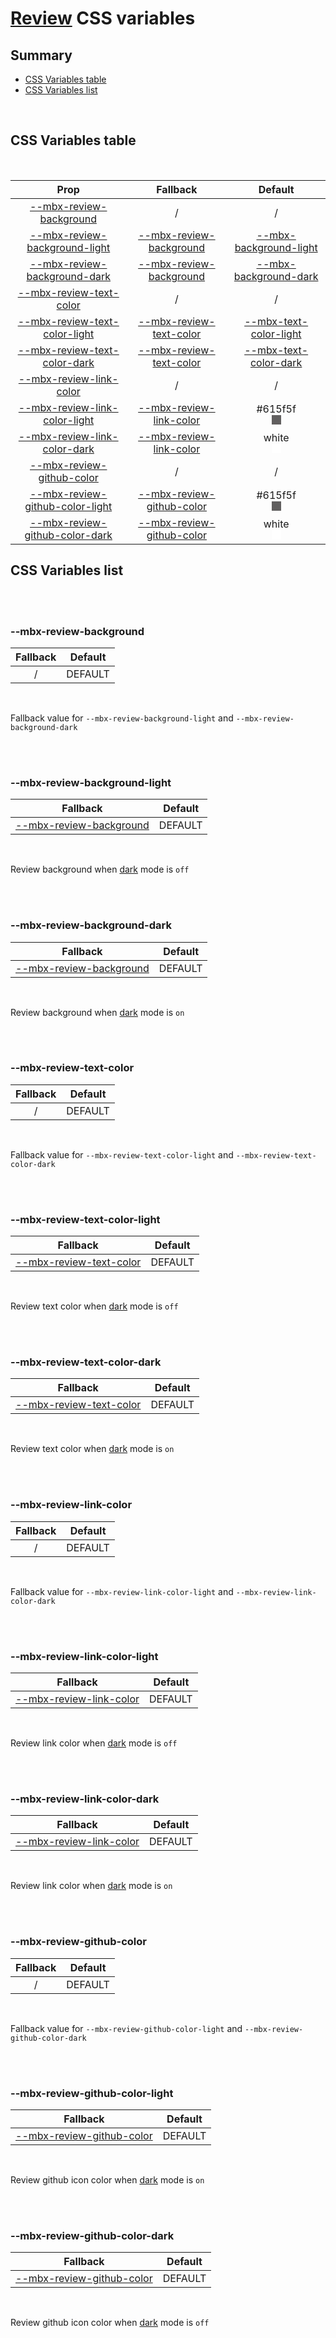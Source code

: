 # [Review](index.md) CSS variables

## Summary

- [CSS Variables table](#css-variables-table)
- [CSS Variables list](#css-variables-list)

<br>

## CSS Variables table

<br>

| <div style='text-align:center;margin:auto;'>Prop</div>                                                               | <div style='text-align:center;margin:auto;'>Fallback</div>                                               | <div style='text-align:center;margin:auto;'>Default</div>                                                                                                                                                                                       |
| -------------------------------------------------------------------------------------------------------------------- | -------------------------------------------------------------------------------------------------------- | ----------------------------------------------------------------------------------------------------------------------------------------------------------------------------------------------------------------------------------------------- |
| <div style='text-align:center;margin:auto;'>[--mbx-review-background](#-mbx-review-background)</div>                 | <div style='text-align:center;margin:auto;'>/</div>                                                      | <div style='text-align:center;margin:auto;'>/</div>                                                                                                                                                                                             |
| <div style='text-align:center;margin:auto;'>[--mbx-review-background-light](#-mbx-review-background-light)</div>     | <div style='text-align:center;margin:auto;'>[--mbx-review-background](#-mbx-review-background)</div>     | <div style='text-align:center;margin:auto;'>[--mbx-background-light](https://cianciarusocataldo.github.io/mobrix-ui/docs/shared/css-vars/#-mbx-background-light)</div>                                                                          |
| <div style='text-align:center;margin:auto;'>[--mbx-review-background-dark](#-mbx-review-background-dark)</div>       | <div style='text-align:center;margin:auto;'>[--mbx-review-background](#-mbx-review-background)</div>     | <div style='text-align:center;margin:auto;'>[--mbx-background-dark](https://cianciarusocataldo.github.io/mobrix-ui/docs/shared/css-vars/#-mbx-background-dark)</div>                                                                            |
| <div style='text-align:center;margin:auto;'>[--mbx-review-text-color](#-mbx-review-text-color)</div>                 | <div style='text-align:center;margin:auto;'>/</div>                                                      | <div style='text-align:center;margin:auto;'>/</div>                                                                                                                                                                                             |
| <div style='text-align:center;margin:auto;'>[--mbx-review-text-color-light](#-mbx-review-text-color-light)</div>     | <div style='text-align:center;margin:auto;'>[--mbx-review-text-color](#-mbx-review-text-color)</div>     | <div style='text-align:center;margin:auto;'>[--mbx-text-color-light](https://cianciarusocataldo.github.io/mobrix-ui/docs/shared/css-vars/#-mbx-text-color-light)</div>                                                                          |
| <div style='text-align:center;margin:auto;'>[--mbx-review-text-color-dark](#-mbx-review-text-color-dark)</div>       | <div style='text-align:center;margin:auto;'>[--mbx-review-text-color](#-mbx-review-text-color)</div>     | <div style='text-align:center;margin:auto;'>[--mbx-text-color-dark](https://cianciarusocataldo.github.io/mobrix-ui/docs/shared/css-vars/#-mbx-text-color-dark)</div>                                                                            |
| <div style='text-align:center;margin:auto;'>[--mbx-review-link-color](#-mbx-review-link-color)</div>                 | <div style='text-align:center;margin:auto;'>/</div>                                                      | <div style='text-align:center;margin:auto;'>/</div>                                                                                                                                                                                             |
| <div style='text-align:center;margin:auto;'>[--mbx-review-link-color-light](#-mbx-review-link-color-light)</div>     | <div style='text-align:center;margin:auto;'>[--mbx-review-link-color](#-mbx-review-link-color)</div>     | <div style='text-align:center;margin:auto;'><div><div style='text-align:center;margin-auto;'>#615f5f</div><div style='text-align:center;margin-auto;'><div style='background:#615f5f;margin:auto; width:15px; height:15px;'/></div></div></div> |
| <div style='text-align:center;margin:auto;'>[--mbx-review-link-color-dark](#-mbx-review-link-color-dark)</div>       | <div style='text-align:center;margin:auto;'>[--mbx-review-link-color](#-mbx-review-link-color)</div>     | <div style='text-align:center;margin:auto;'><div><div style='text-align:center;margin-auto;'>white</div><div style='text-align:center;margin-auto;'><div style='background:white;margin:auto; width:15px; height:15px;'/></div></div></div>     |
| <div style='text-align:center;margin:auto;'>[--mbx-review-github-color](#-mbx-review-github-color)</div>             | <div style='text-align:center;margin:auto;'>/</div>                                                      | <div style='text-align:center;margin:auto;'>/</div>                                                                                                                                                                                             |
| <div style='text-align:center;margin:auto;'>[--mbx-review-github-color-light](#-mbx-review-github-color-light)</div> | <div style='text-align:center;margin:auto;'>[--mbx-review-github-color](#-mbx-review-github-color)</div> | <div style='text-align:center;margin:auto;'><div><div style='text-align:center;margin-auto;'>#615f5f</div><div style='text-align:center;margin-auto;'><div style='background:#615f5f;margin:auto; width:15px; height:15px;'/></div></div></div> |
| <div style='text-align:center;margin:auto;'>[--mbx-review-github-color-dark](#-mbx-review-github-color-dark)</div>   | <div style='text-align:center;margin:auto;'>[--mbx-review-github-color](#-mbx-review-github-color)</div> | <div style='text-align:center;margin:auto;'><div><div style='text-align:center;margin-auto;'>white</div><div style='text-align:center;margin-auto;'><div style='background:white;margin:auto; width:15px; height:15px;'/></div></div></div>     |

## CSS Variables list

<br>

<br>

### --mbx-review-background

| <div style='text-align:center;margin:auto;'>Fallback</div> | <div style='text-align:center;margin:auto;'>Default</div> |
| ---------------------------------------------------------- | --------------------------------------------------------- |
| <div style='text-align:center;margin:auto;'>/</div>        | <div style='text-align:center;margin:auto;'>DEFAULT</div> |

<br>

Fallback value for `--mbx-review-background-light` and `--mbx-review-background-dark`

<br>

<br>

### --mbx-review-background-light

| <div style='text-align:center;margin:auto;'>Fallback</div>                                           | <div style='text-align:center;margin:auto;'>Default</div> |
| ---------------------------------------------------------------------------------------------------- | --------------------------------------------------------- |
| <div style='text-align:center;margin:auto;'>[--mbx-review-background](#-mbx-review-background)</div> | <div style='text-align:center;margin:auto;'>DEFAULT</div> |

<br>

Review background when [dark](../../global/props.md#dark) mode is `off`

<br>

<br>

### --mbx-review-background-dark

| <div style='text-align:center;margin:auto;'>Fallback</div>                                           | <div style='text-align:center;margin:auto;'>Default</div> |
| ---------------------------------------------------------------------------------------------------- | --------------------------------------------------------- |
| <div style='text-align:center;margin:auto;'>[--mbx-review-background](#-mbx-review-background)</div> | <div style='text-align:center;margin:auto;'>DEFAULT</div> |

<br>

Review background when [dark](../../global/props.md#dark) mode is `on`

<br>

<br>

### --mbx-review-text-color

| <div style='text-align:center;margin:auto;'>Fallback</div> | <div style='text-align:center;margin:auto;'>Default</div> |
| ---------------------------------------------------------- | --------------------------------------------------------- |
| <div style='text-align:center;margin:auto;'>/</div>        | <div style='text-align:center;margin:auto;'>DEFAULT</div> |

<br>

Fallback value for `--mbx-review-text-color-light` and `--mbx-review-text-color-dark`

<br>

<br>

### --mbx-review-text-color-light

| <div style='text-align:center;margin:auto;'>Fallback</div>                                           | <div style='text-align:center;margin:auto;'>Default</div> |
| ---------------------------------------------------------------------------------------------------- | --------------------------------------------------------- |
| <div style='text-align:center;margin:auto;'>[--mbx-review-text-color](#-mbx-review-text-color)</div> | <div style='text-align:center;margin:auto;'>DEFAULT</div> |

<br>

Review text color when [dark](../../global/props.md#dark) mode is `off`

<br>

<br>

### --mbx-review-text-color-dark

| <div style='text-align:center;margin:auto;'>Fallback</div>                                           | <div style='text-align:center;margin:auto;'>Default</div> |
| ---------------------------------------------------------------------------------------------------- | --------------------------------------------------------- |
| <div style='text-align:center;margin:auto;'>[--mbx-review-text-color](#-mbx-review-text-color)</div> | <div style='text-align:center;margin:auto;'>DEFAULT</div> |

<br>

Review text color when [dark](../../global/props.md#dark) mode is `on`

<br>

<br>

### --mbx-review-link-color

| <div style='text-align:center;margin:auto;'>Fallback</div> | <div style='text-align:center;margin:auto;'>Default</div> |
| ---------------------------------------------------------- | --------------------------------------------------------- |
| <div style='text-align:center;margin:auto;'>/</div>        | <div style='text-align:center;margin:auto;'>DEFAULT</div> |

<br>

Fallback value for `--mbx-review-link-color-light` and `--mbx-review-link-color-dark`

<br>

<br>

### --mbx-review-link-color-light

| <div style='text-align:center;margin:auto;'>Fallback</div>                                           | <div style='text-align:center;margin:auto;'>Default</div> |
| ---------------------------------------------------------------------------------------------------- | --------------------------------------------------------- |
| <div style='text-align:center;margin:auto;'>[--mbx-review-link-color](#-mbx-review-link-color)</div> | <div style='text-align:center;margin:auto;'>DEFAULT</div> |

<br>

Review link color when [dark](../../global/props.md#dark) mode is `off`

<br>

<br>

### --mbx-review-link-color-dark

| <div style='text-align:center;margin:auto;'>Fallback</div>                                           | <div style='text-align:center;margin:auto;'>Default</div> |
| ---------------------------------------------------------------------------------------------------- | --------------------------------------------------------- |
| <div style='text-align:center;margin:auto;'>[--mbx-review-link-color](#-mbx-review-link-color)</div> | <div style='text-align:center;margin:auto;'>DEFAULT</div> |

<br>

Review link color when [dark](../../global/props.md#dark) mode is `on`

<br>

<br>

### --mbx-review-github-color

| <div style='text-align:center;margin:auto;'>Fallback</div> | <div style='text-align:center;margin:auto;'>Default</div> |
| ---------------------------------------------------------- | --------------------------------------------------------- |
| <div style='text-align:center;margin:auto;'>/</div>        | <div style='text-align:center;margin:auto;'>DEFAULT</div> |

<br>

Fallback value for `--mbx-review-github-color-light` and `--mbx-review-github-color-dark`

<br>

<br>

### --mbx-review-github-color-light

| <div style='text-align:center;margin:auto;'>Fallback</div>                                               | <div style='text-align:center;margin:auto;'>Default</div> |
| -------------------------------------------------------------------------------------------------------- | --------------------------------------------------------- |
| <div style='text-align:center;margin:auto;'>[--mbx-review-github-color](#-mbx-review-github-color)</div> | <div style='text-align:center;margin:auto;'>DEFAULT</div> |

<br>

Review github icon color when [dark](../../global/props.md#dark) mode is `on`

<br>

<br>

### --mbx-review-github-color-dark

| <div style='text-align:center;margin:auto;'>Fallback</div>                                               | <div style='text-align:center;margin:auto;'>Default</div> |
| -------------------------------------------------------------------------------------------------------- | --------------------------------------------------------- |
| <div style='text-align:center;margin:auto;'>[--mbx-review-github-color](#-mbx-review-github-color)</div> | <div style='text-align:center;margin:auto;'>DEFAULT</div> |

<br>

Review github icon color when [dark](../../global/props.md#dark) mode is `off`

<br>
